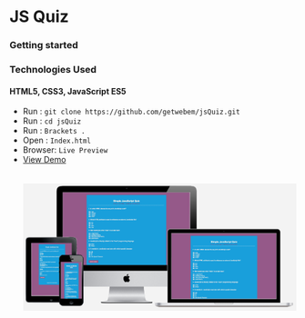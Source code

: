 
# JS Quiz
### **Getting started**
### Technologies Used
#### HTML5, CSS3, JavaScript ES5
 - Run  :  `git clone https://github.com/getwebem/jsQuiz.git`
 - Run  :  `cd jsQuiz`
 - Run :  `Brackets .`
 - Open :  `Index.html`
 - Browser:  `Live Preview`  
 - [View Demo](http://getwebem.com/jsQuiz/)  
<br/><br/>
![pic1](https://raw.githubusercontent.com/getwebem/README/master/jsQuiz/Screen%20Shot%202017-08-07%20at%2021.36.32.png)
<br/><br/>
